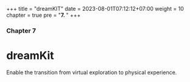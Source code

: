 +++
title = "dreamKIT"
date = 2023-08-01T07:12:12+07:00
weight = 10
chapter = true
pre = "<b>7. </b>"
+++

### Chapter 7

# dreamKit

Enable the transition from virtual exploration to physical experience.
